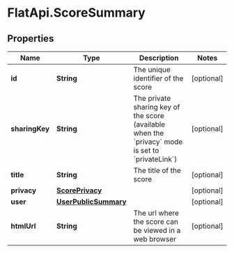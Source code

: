 # FlatApi.ScoreSummary

## Properties
Name | Type | Description | Notes
------------ | ------------- | ------------- | -------------
**id** | **String** | The unique identifier of the score | [optional] 
**sharingKey** | **String** | The private sharing key of the score (available when the &#x60;privacy&#x60; mode is set to &#x60;privateLink&#x60;) | [optional] 
**title** | **String** | The title of the score | [optional] 
**privacy** | [**ScorePrivacy**](ScorePrivacy.md) |  | [optional] 
**user** | [**UserPublicSummary**](UserPublicSummary.md) |  | [optional] 
**htmlUrl** | **String** | The url where the score can be viewed in a web browser | [optional] 


